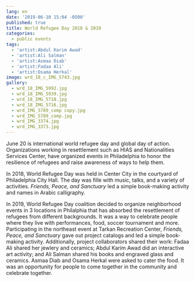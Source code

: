 ```yaml
---
lang: en
date: '2019-06-10 15:04 -0500'
published: true
title: World Refugee Day 2018 & 2019
categories:
  - public events
tags:
  - 'artist:Abdul Karim Awad'
  - 'artist:Ali Salman'
  - 'artist:Asmaa Diab'
  - 'artist:Fadaa Ali'
  - 'artist:Osama Herkal'
image: wrd_18_c_IMG_5743.jpg
gallery:
  - wrd_18_IMG_5992.jpg
  - wrd_18_IMG_5939.jpg
  - wrd_18_IMG_5718.jpg
  - wrd_18_IMG_5716.jpg
  - wrd_IMG_5789_comp copy.jpg
  - wrd_IMG_5789_comp.jpg
  - wrd_IMG_3374.jpg
  - wrd_IMG_3373.jpg
---
```

June 20 is international world refugee day and global day of action. Organizations working in resettlement such as HIAS and Nationalities Services Center, have organized events in Philadelphia to honor the resilience of refugees and raise awareness of ways to help them. 

In 2018, World Refugee Day was held in Center City in the courtyard of Philadelphia City Hall. The day was fille with music, talks, and a variety of activities. _Friends, Peace, and Sanctuary_ led a simple book-making activity and names in Arabic calligraphy.

In 2019, World Refugee Day coalition decided to organize neighborhood events in 3 locations in Philalphia that has absorbed the resettlement of refugees from different backgrounds. It was a way to celebrate people where they live with performances, food, soccer tournament and more. Participating in the northeast event at Tarkan Recreation Center, _Friends, Peace, and Sanctuary_ gave out project catalogs and led a simple book-making activity. Additionally, project collaborators shared their work: Fadaa Ali  shared her jewlery and ceramics; Abdul Karim Awad did an interactive art activity; and Ali Salman shared his books and engraved glass and ceramics. Asmaa Diab and Osama Herkal were asked to cater the food.  It was an opportunity for people to come together in the community and celebrate together. 
